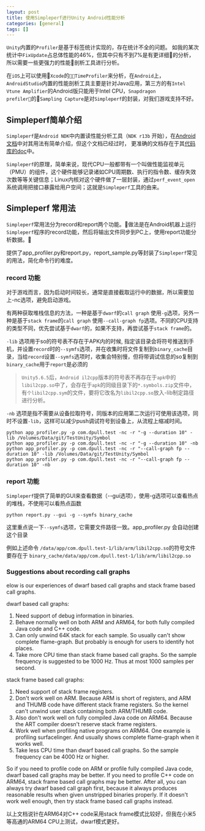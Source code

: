 ```yaml
---
layout: post
title: 使用Simpleperf进行Unity Android性能分析
categories: [general]
tags: []
---
```


`Unity`内置的`Profiler`是基于标签统计实现的，存在统计不全的问题。
如我的某次统计中`FixUpdate`占总体性能的46%，但其中只有不到7%是有更详细的分析，所以需要一些更强力的性能剖析工具进行分析。

在`iOS`上可以使用`Xcode`的`TimeProfiler`来分析，在`Android`上，`AndroidStudio`内置的性能剖析工具主要是针对Java应用，第三方的有`Intel Vtune Amplifier`的Android版只能用于Intel CPU，`Snapdragon  prefiler`的`Sampling Capture`是对`Simpleperf`的封装，对我们游戏支持不好。

## Simpleperf简单介绍

`Simpleperf`是`Android NDK`中内置读性能分析工具（`NDK r13b` 开始），在[Android文档](https://developer.android.com/ndk/guides/simpleperf.html)中对其用法有简单介绍，但这个文档已经过时，
更准确的文档存在于其[代码库的doc](https://android.googlesource.com/platform/system/extras/+/master/simpleperf/doc/)中。

`Simpleperf`的原理，简单来说，现代CPU一般都带有一个叫做性能监视单元（PMU）的组件，这个硬件能够记录诸如CPU周期数、执行的指令数、缓存失效次数等等关键信息；Linux内核对这个硬件做了一层封装，通过`perf_event_open`系统调用把接口暴露给用户空间；这就是`Simpleperf`工具的由来。

## Simpleperf 常用法

`Simpleperf`常用法分为record和report两个功能。做法是在Android机器上运行`Simpleperf`程序的record功能，然后将输出文件同步到PC上，使用report功能分析数据。

提供了app_profiler.py和report.py，report_sample.py等封装了`Simpleperf`常见的用法，简化命令行的难度。

### record 功能
对于游戏而言，因为启动时间较长，通常是直接截取运行中的数据，所以需要加上-nc选项，避免启动游戏。

有两种获取堆栈信息的方法，一种是基于`dwarf`的`call graph` 使用`-g`选项，另外一种是基于`stack frame`的`call graph` 使用`--call-graph fp`选项。不同的CPU支持的类型不同，优先尝试基于`dwarf`的，如果不支持，再尝试基于`stack frame`的。

`-lib` 选项用于so的符号表不存在于APK内的时候, 指定该目录会将符号推送到手机，并设置`record`时的`--symfs`选项，并在收集时将文件复制到`binary_cache`目录，当给`record`设置`--symfs`选项时，收集会特别慢，但将带调试信息的so复制到`binary_cache`用于`report`是必须的

> `Unity5.6.5`后，`Android il2cpp`版本的符号表不再存在于`apk`中的`libil2cpp.so`中了，会存在于`apk`的同级目录下的`*.symbols.zip`文件中，有`个libil2cpp.sym`的文件，要将它改名为`libil2cpp.so`放入-lib制定路径进行分析。

`-nb` 选项是指不需要从设备拉取符号，同版本的应用第二次运行可使用该选项，同时不设置`-lib`，这样可以减少push调试符号到设备上，从流程上缩减时间。

    python app_profiler.py -p com.dpull.test -nc -r "-g --duration 10" -lib /Volumes/Data/git/TestUnity/Symbol
    python app_profiler.py -p com.dpull.test -nc -r "-g --duration 10" -nb
    python app_profiler.py -p com.dpull.test -nc -r "--call-graph fp --duration 10" -lib /Volumes/Data/git/TestUnity/Symbol
    python app_profiler.py -p com.dpull.test -nc -r "--call-graph fp --duration 10" -nb

### report 功能

`Simpleperf`提供了简单的GUI来查看数据（--gui选项），使用-g选项可以查看热点的堆栈，不使用可以看热点函数

    python report.py --gui -g --symfs binary_cache

这里重点说一下`--symfs`选项，它需要文件路径一致。app_profiler.py 会自动创建这个目录

例如上述命令 
`/data/app/com.dpull.test-1/lib/arm/libil2cpp.so`的符号文件要存在于 `binary_cache/data/app/com.dpull.test-1/lib/arm/libil2cpp.so`

    
### Suggestions about recording call graphs
elow is our experiences of dwarf based call graphs and stack frame based call graphs.

dwarf based call graphs:
1. Need support of debug information in binaries.
2. Behave normally well on both ARM and ARM64, for both fully compiled Java code and C++ code.
3. Can only unwind 64K stack for each sample. So usually can't show complete flame-graph. But
   probably is enough for users to identify hot places.
4. Take more CPU time than stack frame based call graphs. So the sample frequency is suggested
   to be 1000 Hz. Thus at most 1000 samples per second.

stack frame based call graphs:
1. Need support of stack frame registers.
2. Don't work well on ARM. Because ARM is short of registers, and ARM and THUMB code have different
   stack frame registers. So the kernel can't unwind user stack containing both ARM/THUMB code.
3. Also don't work well on fully compiled Java code on ARM64. Because the ART compiler doesn't
   reserve stack frame registers.
4. Work well when profiling native programs on ARM64. One example is profiling surfacelinger. And
   usually shows complete flame-graph when it works well.
5. Take less CPU time than dwarf based call graphs. So the sample frequency can be 4000 Hz or
   higher.

So if you need to profile code on ARM or profile fully compiled Java code, dwarf based call graphs
may be better. If you need to profile C++ code on ARM64, stack frame based call graphs may be
better. After all, you can always try dwarf based call graph first, because it always produces
reasonable results when given unstripped binaries properly. If it doesn't work well enough, then
try stack frame based call graphs instead.

以上文档说针在ARM64对C++ code采用stack frame模式比较好，但我在小米5等高通的ARM64 CPU上测试，dwarf模式更好。


